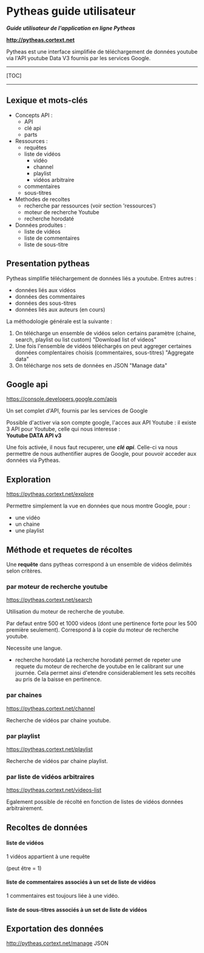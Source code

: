 Pytheas guide utilisateur
======

***Guide utilisateur de l'application en ligne Pytheas***

**http://pytheas.cortext.net**

Pytheas est une interface simplifiée de téléchargement de données youtube via l'API youtube Data V3 fournis par les services Google.

------------------------------------------

[TOC]

------------------------------------------


## Lexique et mots-clés
* Concepts API :
	* API 
	* clé api
	* parts
* Ressources :
	* requêtes
	* liste de vidéos
		* vidéo
		* channel
		* playlist 
		* vidéos arbitraire
	* commentaires
	* sous-titres
* Methodes de recoltes
	* recherche par ressources (voir section 'ressources')
	* moteur de recherche Youtube
	* recherche horodaté
* Données produites :
	* liste de vidéos
	* liste de commentaires
	* liste de sous-titre






## Presentation pytheas

Pytheas simplifie téléchargement de données liés a youtube. Entres autres : 

- données liés aux vidéos
- données des commentaires
- données des sous-titres
- données liés aux auteurs (en cours)


La méthodologie générale est la suivante :
1. On télécharge un ensemble de vidéos selon certains paramètre (chaine, search, playlist ou list custom) 
"Download list of videos"
2. Une fois l'ensemble de vidéos téléchargés on peut aggreger certaines données complentaires choisis (commentaires, sous-titres)
"Aggregate data"
3. On télécharge nos sets de données en JSON
"Manage data"








## Google api

https://console.developers.google.com/apis

Un set complet d'API, fournis par les services de Google

Possible d'activer via son compte google, l'acces aux API Youtube : il existe 3 API pour Youtube, celle qui nous interesse :  
**Youtube DATA API v3** 

Une fois activée, il nous faut recuperer, une ***clé api***. Celle-ci va nous permettre de nous authentifier aupres de Google, pour pouvoir acceder aux données via Pytheas.







## Exploration 

https://pytheas.cortext.net/explore

Permettre simplement la vue en données que nous  montre Google, pour : 

- une vidéo
- un chaine
- une playlist








## Méthode et requetes de récoltes

Une **requête** dans pytheas correspond à un ensemble de vidéos delimités selon critères.

### par moteur de recherche youtube
https://pytheas.cortext.net/search

Utilisation du moteur de recherche de youtube.

Par defaut entre 500 et 1000 videos (dont une pertinence forte pour les 500 première seulement). Correspond à la copie du moteur de recherche youtube.

Necessite une langue.

* recherche horodaté
La recherche horodaté permet de repeter une requete du moteur de recherche de youtube en le calibrant sur une journée. Cela permet ainsi d'etendre considerablement les sets recoltés au pris de la baisse en pertinence.

### par chaines
https://pytheas.cortext.net/channel

Recherche de vidéos par chaine youtube.

### par playlist
https://pytheas.cortext.net/playlist

Recherche de vidéos par chaine playlist.

### par liste de vidéos arbitraires
https://pytheas.cortext.net/videos-list

Egalement possible de récolté en fonction de listes de vidéos données arbitrairement.








## Recoltes de données

#### liste de vidéos

1 vidéos appartient à une requête

(peut être = 1)


#### liste de commentaires associés à un set de liste de vidéos

1 commentaires est toujours liée à une vidéo.


#### liste de sous-titres associés à un set de liste de vidéos







## Exportation des données

http://pytheas.cortext.net/manage
JSON 





